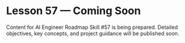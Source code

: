 # Lesson 57 — Coming Soon

Content for AI Engineer Roadmap Skill #57 is being prepared. Detailed objectives, key concepts, and project guidance will be published soon.
